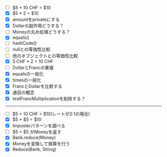 - [ ] $5 + 10 CHF = $10
- [x] $5 * 2 = $10
- [x] amountをprivateにする
- [x] Dollarの副作用どうする？
- [ ] Moneyの丸め処理どうする？
- [x] equals()
- [ ] hashCode()
- [ ] nullとの等価性比較
- [ ] 他のオブジェクトとの等価性比較
- [x] 5 CHF * 2 = 10 CHF
- [ ] DollarとFrancの重複
- [x] equalsの一般化
- [x] timesの一般化
- [x] FrancとDollarを比較する
- [x] 通貨の概念
- [x] testFrancMultiplicationを削除する？

---

- [ ] $5 + 10 CHF = $10(レートが2:1の場合)
- [x] $5 + $5 = $10
- [x] Imposterパターンを調べる
- [ ] $5 + $5 がMoneyを返す
- [x] Bank.reduce(Money)
- [x] Moneyを変換して換算を行う
- [x] Reduce(Bank, String)
